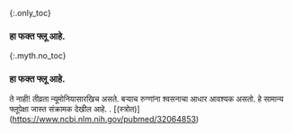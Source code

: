 {:.only_toc} 
 ### हा फक्त फ्लू आहे. 

 {:.myth.no_toc} 
 ### हा फक्त फ्लू आहे. 

 ते नाही! तीव्रता न्यूमोनियासारखिच असते. बऱ्याच रुग्णांना श्वसनाचा आधार आवश्यक असतो. हे सामान्य फ्लूपेक्षा जास्त संक्रामक देखील आहे. . [(स्त्रोत)] (https://www.ncbi.nlm.nih.gov/pubmed/32064853)
